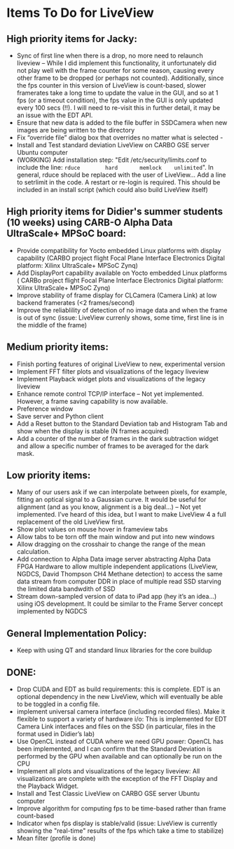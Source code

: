 # Items To Do for LiveView

## High priority items for Jacky:
*	Sync of first line when there is a drop, no more need to relaunch liveview – While I did implement this functionality, it unfortunately did not play well with the frame counter for some reason, causing every other frame to be dropped (or perhaps not counted). Additionally, since the fps counter in this version of LiveView is count-based, slower framerates take a long time to update the value in the GUI, and so at 1 fps (or a timeout condition), the fps value in the GUI is only updated every 100 secs (!!). I will need to re-visit this in further detail, it may be an issue with the EDT API.
* Ensure that new data is added to the file buffer in SSDCamera when new images are being written to the directory
*	Fix “override file” dialog box that overrides no matter what is selected -  
* Install and Test standard deviation LiveView on CARBO GSE server Ubuntu computer
* (WORKING) Add installation step: "Edit /etc/security/limits.conf to include the line: `rduce        hard       memlock    unlimited`". In general, rduce should be replaced with the user of LiveView... Add a line to setrlimit in the code. A restart or re-login is required. This should be included in an install script (which could also build LiveView itself)

## High priority items for Didier's summer students (10 weeks) using CARB-O Alpha Data UltraScale+ MPSoC board:
* Provide compatibility for Yocto embedded Linux platforms with display capability (CARBO project flight Focal Plane Interface Electronics Digital platform: Xilinx UltraScale+ MPSoC Zynq)
* Add DisplayPort capability available on Yocto embedded Linux platforms ( CARBo project flight Focal Plane Interface Electronics Digital platform: Xilinx UltraScale+ MPSoC Zynq)
* Improve stability of frame display for CLCamera (Camera Link) at low backend framerates (<2 frames/second)
* Improve the reliablility of detection of no image data and when the frame is out of sync (issue: LiveView currenly shows, some time, first line is in the middle of the frame)

## Medium priority items:
* Finish porting features of original LiveView to new, experimental version
* Implement FFT filter plots and visualizations of the legacy liveview
* Implement Playback widget plots and visualizations of the legacy liveview
* Enhance remote control TCP/IP interface – Not yet implemented. However, a frame saving capability is now available.
* Preference window
* Save server and Python client
* Add a Reset button to the Standard Deviation tab and Histogram Tab and show when the display is stable (N frames acquired)
* Add a counter of the number of frames in the dark subtraction widget and allow a specific number of frames to be averaged for the dark mask.

## Low priority items:
*	Many of our users ask if we can interpolate between pixels, for example, fitting an optical signal to a Gaussian curve. It would be useful for alignment (and as you know, alignment is a big deal…) – Not yet implemented. I’ve heard of this idea, but I want to make LiveView 4 a full replacement of the old LiveView first.
* Show plot values on mouse hover in frameview tabs
* Allow tabs to be torn off the main window and put into new windows
* Allow dragging on the crosshair to change the range of the mean calculation.
* Add connection to Alpha Data image server abstracting Alpha Data FPGA Hardware to allow multiple independent applications (LiveView, NGDCS, David Thompson CH4 Methane detection) to access the same data stream from computer DDR in place of multiple read SSD starving the limited data bandwdith of SSD
*	Stream down-sampled version of data to iPad app (hey it’s an idea…) using iOS development. It could be similar to the Frame Server concept implemented by NGDCS

## General Implementation Policy:
*	Keep with using QT and standard linux libraries for the core buildup

## DONE:
* Drop CUDA and EDT as build requirements: this is complete. EDT is an optional dependency in the new LiveView, which will eventually be able to be toggled in a config file.
*	implement universal camera interface (including recorded files). Make it flexible to support a variety of hardware i/o: This is implemented for EDT Camera Link interfaces and files on the SSD (in particular, files in the format used in Didier’s lab)
*	Use OpenCL instead of CUDA where we need GPU power: OpenCL has been implemented, and I can confirm that the Standard Deviation is performed by the GPU when available and can optionally be run on the CPU
*	Implement all plots and visualizations of the legacy liveview: All visualizations are complete with the exception of the FFT Display and the Playback Widget.
* Install and Test Classic LiveView on CARBO GSE server Ubuntu computer
* Improve algorithm for computing fps to be time-based rather than frame count-based
* Indicator when fps display is stable/valid (issue: LiveView is currently showing the "real-time" results of the fps which take a time to stabilize)
* Mean filter (profile is done)

